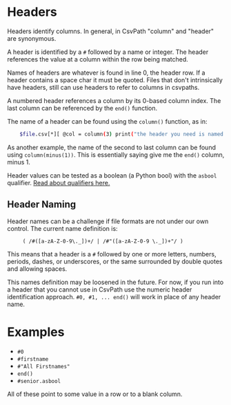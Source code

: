 
# Headers

Headers identify columns. In general, in CsvPath "column" and "header" are synonymous.

A header is identified by a `#` followed by a name or integer. The header references the value at a column within the row being matched.

Names of headers are whatever is found in line 0, the header row. If a header contains a space char it must be quoted. Files that don't intrinsically have headers, still can use headers to refer to columns in csvpaths.

A numbered header references a column by its 0-based column index. The last column can be referenced by the `end()` function.

The name of a header can be found using the `column()` function, as in:

```bash
    $file.csv[*][ @col = column(3) print("the header you need is named: #$.variables.col")]
```

As another example, the name of the second to last column can be found using `column(minus(1))`. This is essentially saying give me the `end()` column, minus 1.

Header values can be tested as a boolean (a Python bool) with the `asbool` qualifier. <a href='https://github.com/dk107dk/csvpath/blob/main/docs/qualifiers.md'>Read about qualifiers here.</a>

## Header Naming

Header names can be a challenge if file formats are not under our own control. The current name definition is:

```regex
     ( /#([a-zA-Z-0-9\._])+/ | /#"([a-zA-Z-0-9 \._])+"/ )
```

This means that a header is a `#` followed by one or more letters, numbers, periods, dashes, or underscores, or the same surrounded by double quotes and allowing spaces.

This names definition may be loosened in the future. For now, if you run into a header that you cannot use in CsvPath use the numeric header identification approach. `#0, #1, ... end()` will work in place of any header name.


# Examples

- `#0`
- `#firstname`
- `#"All Firstnames"`
- `end()`
- `#senior.asbool`

All of these point to some value in a row or to a blank column.


